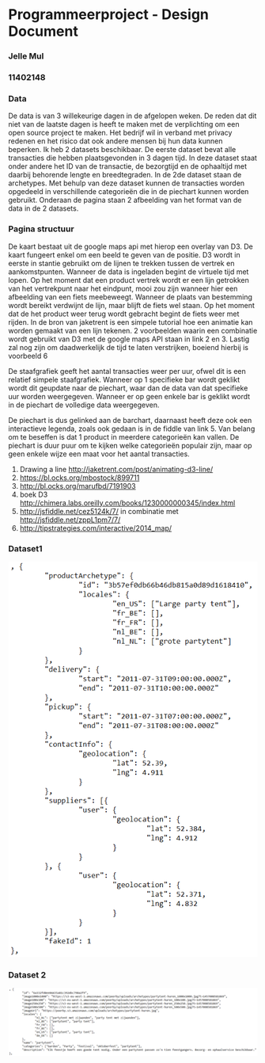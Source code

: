 # Programmeerproject - Design Document
### Jelle Mul
### 11402148

### Data
De data is van 3 willekeurige dagen in de afgelopen weken. De reden dat dit niet van de laatste dagen is heeft te maken met de verplichting om een open source project te maken. Het bedrijf wil in verband met privacy redenen en het risico dat ook andere mensen bij hun data kunnen beperken. Ik heb 2 datasets beschikbaar. De eerste dataset bevat alle transacties die hebben plaatsgevonden in 3 dagen tijd. In deze dataset staat onder andere het ID van de transactie, de bezorgtijd en de ophaaltijd met daarbij behorende lengte en breedtegraden. In de 2de dataset staan de archetypes. Met behulp van deze dataset kunnen de transacties worden opgedeeld in verschillende categorieën die in de piechart kunnen worden gebruikt. Onderaan de pagina staan 2 afbeelding van het format van de data in de 2 datasets.

### Pagina structuur
De kaart bestaat uit de google maps api met hierop een overlay van D3. De kaart fungeert enkel om een beeld te geven van de positie. D3 wordt in eerste in stantie gebruikt om de lijnen te trekken tussen de vertrek en aankomstpunten. Wanneer de data is ingeladen begint de virtuele tijd met lopen. Op het moment dat een product vertrek wordt er een lijn getrokken van het vertrekpunt naar het eindpunt, mooi zou zijn wanneer hier een afbeelding van een fiets meebeweegt. Wanneer de plaats van bestemming wordt bereikt verdwijnt de lijn, maar blijft de fiets wel staan. Op het moment dat de het product weer terug wordt gebracht begint de fiets weer met rijden. In de bron van jaketrent is een simpele tutorial hoe een animatie kan worden gemaakt van een lijn tekenen. 2 voorbeelden waarin een combinatie wordt gebruikt van D3 met de google maps API staan in link 2 en 3.
Lastig zal nog zijn om daadwerkelijk de tijd te laten verstrijken, boeiend hierbij is voorbeeld 6

De staafgrafiek geeft het aantal transacties weer per uur, ofwel dit is een relatief simpele staafgrafiek. Wanneer op 1 specifieke bar wordt geklikt wordt dit geupdate naar de piechart, waar dan de data van dat specifieke uur worden weergegeven. Wanneer er op geen enkele bar is geklikt wordt in de piechart de volledige data weergegeven.

De piechart is dus gelinked aan de barchart, daarnaast heeft deze ook een interactieve legenda, zoals ook gedaan is in de fiddle van link 5. Van belang om te beseffen is dat 1 product in meerdere categorieën kan vallen. De piechart is duur puur om te kijken welke categorieën populair zijn, maar op geen enkele wijze een maat voor het aantal transacties. 

1. Drawing a line
http://jaketrent.com/post/animating-d3-line/
2. https://bl.ocks.org/mbostock/899711
3. http://bl.ocks.org/marufbd/7191903
4. boek D3
http://chimera.labs.oreilly.com/books/1230000000345/index.html
5. http://jsfiddle.net/cez5124k/7/ in combinatie met http://jsfiddle.net/zppL1pm7/7/
6. http://tipstrategies.com/interactive/2014_map/

### Dataset1
![alt text](https://github.com/JelleMul/Programmeerproject/blob/master/doc/Sample_transactiondata.PNG "Voorbeeld Dataset1")

### Dataset 2
![alt text](https://github.com/JelleMul/Programmeerproject/blob/master/doc/Sample_Aerchtypedata.PNG "Voorbeeld Dataset2")

